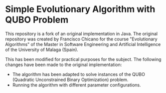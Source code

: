 # Simple Evolutionary Algorithm with QUBO Problem
This repository is a fork of an original implementation in Java. The original repository was created by Francisco Chicano for the course "Evolutionary Algorithms" of the Master in Software Engineering and Artificial Intelligence of the University of Malaga (Spain).

This has been modified for practical purposes for the subject. The following changes have been made to the original implementation:

- The algorithm has been adapted to solve instances of the QUBO (Quadratic Unconstrained Binary Optimization) problem.
-  Running the algorithm with different parameter configurations.
